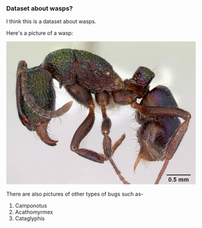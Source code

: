 ### Dataset about wasps?

I think this is a dataset about wasps.

Here's a picture of a wasp:

![Rhytidoponera](./images/casent_0172345_Rhytidoponera_metallica.jpg)

There are also pictures of other types of bugs such as-

1. Camponotus
2. Acathomyrmex
3. Cataglyphis

